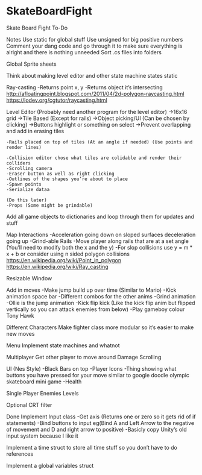 # SkateBoardFight
 
Skate Board Fight To-Do

Notes
	Use static for global stuff
	Use unsigned for big positive numbers
	Comment your dang code and go through it to make sure everything is alright and there is nothing unneeded
	Sort .cs files into folders

Global Sprite sheets

Think about making level editor and other state machine states static

Ray-casting
	-Returns point x, y
	-Returns object it’s intersecting
	http://afloatingpoint.blogspot.com/2011/04/2d-polygon-raycasting.html
	https://lodev.org/cgtutor/raycasting.html


Level Editor (Probably need another program for the level editor)
	->16x16 grid
	->Tile Based (Except for rails)	
	->Object picking/UI (Can be chosen by clicking)
	->Buttons highlight or something on select
	->Prevent overlapping and add in erasing tiles

	-Rails placed on top of tiles (At an angle if needed) (Use points and render lines)

	-Collision editor chose what tiles are colidable and render their colliders
	-Scrolling camera
	-Eraser button as well as right clicking
	-Outlines of the shapes you’re about to place
	-Spawn points
	-Serialize dataa

	(Do this later)
	-Props (Some might be grindable)

Add all game objects to dictionaries and loop through them for updates and stuff

Map Interactions
	-Acceleration  going down on sloped surfaces deceleration going up
	-Grind-able Rails
		-Move player along rails that are at a set angle (You’ll need to modify both the x and the y)
	-For slop collisions use y = m * x + b or consider using n sided polygon collisions
https://en.wikipedia.org/wiki/Point_in_polygon
https://en.wikipedia.org/wiki/Ray_casting

Resizable Window

Add in moves
	-Make jump build up over time (Similar to Mario)
	-Kick animation space bar
	-Different combos for the other anims
	-Grind animation
	-Ollie is the jump animation
	-Kick flip kick (Like the kick flip anim but flipped vertically so you can attack enemies from below)
	-Play gameboy colour Tony Hawk

Different Characters
	Make fighter class more modular so it’s easier to make new moves

Menu
	Implement state machines and whatnot

Multiplayer
	Get other player to move around
	Damage 
	Scrolling

UI (Nes Style)
	-Black Bars on top
	-Player Icons
	-Thing showing what buttons you have pressed for your move similar to google doodle olympic skateboard mini game
	-Health

Single Player
	Enemies
	Levels

Optional CRT filter

Done
Implement Input class
	-Get axis (Returns one or zero so it gets rid of if statements)
	-Bind buttons to input  eg(Bind A and Left Arrow to the negative of movement and D and right arrow to positive)
	-Basicly copy Unity’s old input system because I like it

Implement a time struct to store all time stuff so you don’t have to do references

Implement a global variables struct
